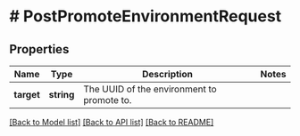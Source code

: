 # # PostPromoteEnvironmentRequest

## Properties

Name | Type | Description | Notes
------------ | ------------- | ------------- | -------------
**target** | **string** | The UUID of the environment to promote to. |

[[Back to Model list]](../../README.md#models) [[Back to API list]](../../README.md#endpoints) [[Back to README]](../../README.md)

